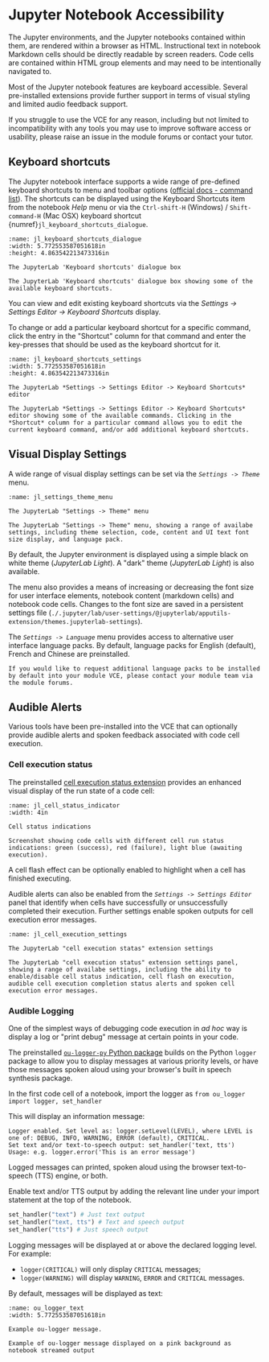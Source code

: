 # Jupyter Notebook Accessibility

The Jupyter environments, and the Jupyter notebooks contained within them, are rendered within a browser as HTML. Instructional text in notebook Markdown cells should be directly readable by screen readers. Code cells are contained within HTML group elements and may need to be intentionally navigated to.

Most of the Jupyter notebook features are keyboard accessible. Several pre-installed extensions provide further support in terms of visual styling and limited audio feedback support.

If you struggle to use the VCE for any reason, including but not limited to incompatibility with any tools you may use to improve software access or usability, please raise an issue in the module forums or contact your tutor.

## Keyboard shortcuts

The Jupyter notebook interface supports a wide range of pre-defined keyboard shortcuts to menu and toolbar options ([official docs - command list](https://jupyterlab.readthedocs.io/en/stable/user/commands_list.html)). The shortcuts can be displayed using the Keyboard Shortcuts item from the notebook *Help* menu or via the `Ctrl-shift-H` (Windows) / `Shift-command-H` (Mac OSX) keyboard shortcut {numref}`jl_keyboard_shortcuts_dialogue`.

```{figure} md_assets/media/jl_keyboard_shortcuts_dialogue.png
:name: jl_keyboard_shortcuts_dialogue
:width: 5.772553587051618in
:height: 4.863542213473316in

The JupyterLab 'Keyboard shortcuts' dialogue box

The JupyterLab 'Keyboard shortcuts' dialogue box showing some of the available keyboard shortcuts.

```

You can view and edit existing keyboard shortcuts via the *Settings -> Settings Editor -> Keyboard Shortcuts* display.

To change or add a particular keyboard shortcut for a specific command, click the entry in the "Shortcut" column for that command and enter the key-presses that should be used as the keyboard shortcut for it.

```{figure} md_assets/media/jl_keyboard_shortcuts_settings.png
:name: jl_keyboard_shortcuts_settings
:width: 5.772553587051618in
:height: 4.863542213473316in

The JupyterLab *Settings -> Settings Editor -> Keyboard Shortcuts* editor

The JupyterLab *Settings -> Settings Editor -> Keyboard Shortcuts* editor showing some of the available commands. Clicking in the *Shortcut* column for a particular command allows you to edit the current keyboard command, and/or add additional keyboard shortcuts.

```

## Visual Display Settings

A wide range of visual display settings can be set via the *`Settings -> Theme`* menu.

```{figure} md_assets/media/jl_settings_theme_menu.png
:name: jl_settings_theme_menu

The JupyterLab "Settings -> Theme" menu

The JupyterLab "Settings -> Theme" menu, showing a range of availabe settings, including theme selection, code, content and UI text font size display, and language pack.

```

By default, the Jupyter environment is displayed using a simple black on white theme (*JupyterLab Light*). A "dark" theme (*JupyterLab Light*) is also available.

The menu also provides a means of increasing or decreasing the font size for user interface elements, notebook content (markdown cells) and notebook code cells. Changes to the font size are saved in a persistent settings file (`./.jupyter/lab/user-settings/@jupyterlab/apputils-extension/themes.jupyterlab-settings`).

The *`Settings -> Language`* menu provides access to alternative user interface language packs. By default, language packs for English (default), French and Chinese are preinstalled.

```{hint}
If you would like to request additional language packs to be installed by default into your module VCE, please contact your module team via the module forums.
```

## Audible Alerts

Various tools have been pre-installed into the VCE that can optionally provide audible alerts and spoken feedback associated with code cell execution.

### Cell execution status

The preinstalled [cell execution status extension](https://github.com/innovationOUtside/jupyterlab_cell_status_extension) provides an enhanced visual display of the run state of a code cell:

```{figure} md_assets/media/jl_cell_status_indicator.png
:name: jl_cell_status_indicator
:width: 4in

Cell status indications

Screenshot showing code cells with different cell run status indications: green (success), red (failure), light blue (awaiting execution).

```

A cell flash effect can be optionally enabled to highlight when a cell has finished executing.

Audible alerts can also be enabled from the *`Settings -> Settings Editor`* panel that identify when cells have successfully or unsuccessfully completed their execution. Further settings enable spoken outputs for cell execution error messages.


```{figure} md_assets/media/jl_cell_execution_settings.png
:name: jl_cell_execution_settings

The JupyterLab "cell execution statas" extension settings

The JupyterLab "cell execution status" extension settings panel, showing a range of availabe settings, including the ability to enable/disable cell status indication, cell flash on execution, audible cell execution completion status alerts and spoken cell execution error messages.

```

### Audible Logging

One of the simplest ways of debugging code execution in *ad hoc* way is display a log or "print debug" message at certain points in your code.

The preinstalled [`ou-logger-py` Python package](https://github.com/innovationOUtside/ou-logger-py) builds on the Python `logger` package to allow you to display messages at various priority levels, or have those messages spoken aloud using your browser's built in speech synthesis package.

In the first code cell of a notebook, import the logger as `from ou_logger import logger, set_handler`

This  will display an information message:

```text
Logger enabled. Set level as: logger.setLevel(LEVEL), where LEVEL is one of: DEBUG, INFO, WARNING, ERROR (default), CRITICAL.
Set text and/or text-to-speech output: set_handler('text, tts')
Usage: e.g. logger.error('This is an error message')
```

Logged messages can printed, spoken aloud using the browser text-to-speech (TTS) engine, or both.

Enable text and/or TTS output by adding the relevant line under your import statement at the top of the notebook.

```python
set_handler("text") # Just text output
set_handler("text, tts") # Text and speech output
set_handler("tts") # Just speech output
```

Logging messages will be displayed at or above the declared logging level. For example:

- `logger(CRITICAL)` will only display `CRITICAL` messages;
- `logger(WARNING)` will display `WARNING`, `ERROR` and `CRITICAL` messages.

By default, messages will be displayed as text:

```{figure} md_assets/media/ou_logger_text.png
:name: ou_logger_text
:width: 5.772553587051618in

Example ou-logger message.

Example of ou-logger message displayed on a pink background as notebook streamed output

```
